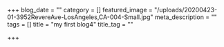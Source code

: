 +++
blog_date = ""
category = []
featured_image = "/uploads/20200423-01-3952RevereAve-LosAngeles,CA-004-Small.jpg"
meta_description = ""
tags = []
title = "my first blog4"
title_tag = ""

+++
